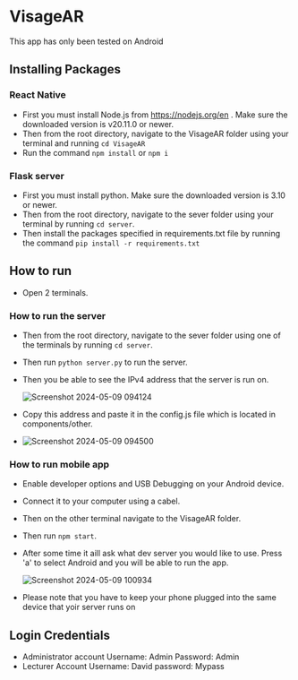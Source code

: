 # VisageAR

This app has only been tested on Android

## Installing Packages

### React Native
- First you must install Node.js from https://nodejs.org/en . Make sure the downloaded version is v20.11.0 or newer.
- Then from the root directory, navigate to the VisageAR folder using your terminal and running `cd VisageAR`
- Run the command  `npm install` or `npm i`

### Flask server
- First you must install python. Make sure the downloaded version is 3.10 or newer.
- Then from the root directory, navigate to the sever folder using your terminal by running `cd server`.
- Then install the packages specified in requirements.txt file by running the command `pip install -r requirements.txt`
  
## How to run
- Open 2 terminals.
### How to run the server
- Then from the root directory, navigate to the sever folder using one of the terminals by running `cd server`.
- Then run `python server.py` to run the server.
- Then you be able to see the IPv4 address that the server is run on.
  
  ![Screenshot 2024-05-09 094124](https://github.com/thinal12/AR-Face-recognition-system--for-university/assets/114849355/c4b77289-557b-412e-8d9d-79d25385c8ce)

- Copy this address and paste it in the config.js file which is located in components/other.
- 
  ![Screenshot 2024-05-09 094500](https://github.com/thinal12/AR-Face-recognition-system--for-university/assets/114849355/b7b7b917-69b0-4340-963d-6e0fd840cd99)

### How to run mobile app
- Enable developer options and USB Debugging on your Android device.
- Connect it to your computer using a cabel.
- Then on the other terminal navigate to the VisageAR folder.
- Then run `npm start`.
- After some time it aill ask what dev server you would like to use. Press 'a' to select Android and you will be able to run the app.
  
  ![Screenshot 2024-05-09 100934](https://github.com/thinal12/AR-Face-recognition-system--for-university/assets/114849355/cf26039a-0216-4f8d-99de-1819335ee4b0)
  
- Please note that you have to keep your phone plugged into the same device that yoir server runs on

## Login Credentials
- Administrator account
  Username: Admin
  Password: Admin
- Lecturer Account
  Username: David
  password: Mypass

